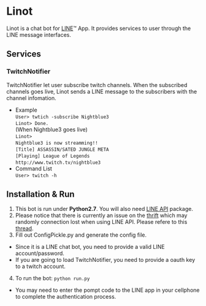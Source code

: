# Linot
Linot is a chat bot for [LINE](http://line.me/)&trade; App. It provides services to user through the LINE message interfaces. 

## Services
###  TwitchNotifier
TwitchNotifier let user subscribe twitch channels. When the subscribed channels goes live, Linot sends a LINE message to the subscribers with the channel infomation.
* Example<br>
    `User> twtich -subscribe Nightblue3`<br>
    `Linot> Done.`<br>
    (When Nightblue3 goes live)<br>
    `Linot>`<br>
    `Nightblue3 is now streamming!!`<br>
    `[Title] ASSASSIN/SATED JUNGLE META`<br>
    `[Playing] League of Legends`<br>
    `http://www.twitch.tv/nightblue3`<br>
* Command List<br>
    `User> twitch -h`

## Installation & Run
1. This bot is run under **Python2.7**. You will also need [LINE API](http://carpedm20.github.io/line/) package. 
2. Please notice that there is currently an issue on the [thrift](https://github.com/apache/thrift) which may randomly connection lost when using LINE API. Please refere to this [thread](https://github.com/carpedm20/LINE/issues/9).
3. Fill out ConfigPickle.py and generate the config file.
  - Since it is a LINE chat bot, you need to provide a valid LINE account/password.
  - If you are going to load TwitchNotifier, you need to provide a oauth key to a twitch account.
4. To run the bot: `python run.py`
* You may need to enter the pompt code to the LINE app in your cellphone to complete the authentication process.

